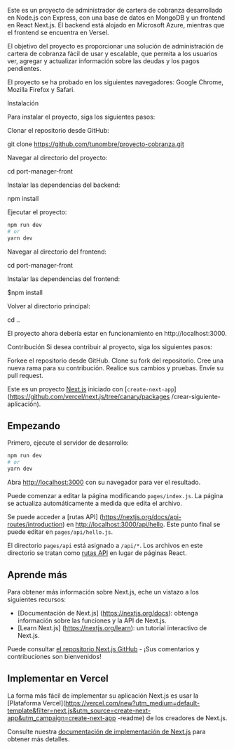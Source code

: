 Este es un proyecto de administrador de cartera de cobranza desarrollado en Node.js con Express, con una base de datos en MongoDB y un frontend en React Next.js. El backend está alojado en Microsoft Azure, mientras que el frontend se encuentra en Versel.

El objetivo del proyecto es proporcionar una solución de administración de cartera de cobranza fácil de usar y escalable, que permita a los usuarios ver, agregar y actualizar información sobre las deudas y los pagos pendientes.

El proyecto se ha probado en los siguientes navegadores: Google Chrome, Mozilla Firefox y Safari.

Instalación

Para instalar el proyecto, siga los siguientes pasos:

Clonar el repositorio desde GitHub:

git clone https://github.com/tunombre/proyecto-cobranza.git

Navegar al directorio del proyecto:

cd port-manager-front

Instalar las dependencias del backend:

npm install

Ejecutar el proyecto:

```bash
npm run dev
# or
yarn dev
```
Navegar al directorio del frontend:

cd port-manager-front

Instalar las dependencias del frontend:

$npm install

Volver al directorio principal:

cd ..


El proyecto ahora debería estar en funcionamiento en http://localhost:3000.

Contribución
Si desea contribuir al proyecto, siga los siguientes pasos:

Forkee el repositorio desde GitHub.
Clone su fork del repositorio.
Cree una nueva rama para su contribución.
Realice sus cambios y pruebas.
Envíe su pull request.



















Este es un proyecto [Next.js](https://nextjs.org/) iniciado con [`create-next-app`](https://github.com/vercel/next.js/tree/canary/packages /crear-siguiente-aplicación).

## Empezando

Primero, ejecute el servidor de desarrollo:

```bash
npm run dev
# or
yarn dev
```

Abra [http://localhost:3000](http://localhost:3000) con su navegador para ver el resultado.

Puede comenzar a editar la página modificando `pages/index.js`. La página se actualiza automáticamente a medida que edita el archivo.

Se puede acceder a [rutas API] (https://nextjs.org/docs/api-routes/introduction) en [http://localhost:3000/api/hello](http://localhost:3000/api/hello ). Este punto final se puede editar en `pages/api/hello.js`.

El directorio `pages/api` está asignado a `/api/*`. Los archivos en este directorio se tratan como [rutas API](https://nextjs.org/docs/api-routes/introduction) en lugar de páginas React.

## Aprende más

Para obtener más información sobre Next.js, eche un vistazo a los siguientes recursos:

- [Documentación de Next.js] (https://nextjs.org/docs): obtenga información sobre las funciones y la API de Next.js.
- [Learn Next.js] (https://nextjs.org/learn): un tutorial interactivo de Next.js.

Puede consultar [el repositorio Next.js GitHub](https://github.com/vercel/next.js/) - ¡Sus comentarios y contribuciones son bienvenidos!

## Implementar en Vercel

La forma más fácil de implementar su aplicación Next.js es usar la [Plataforma Vercel](https://vercel.com/new?utm_medium=default-template&filter=next.js&utm_source=create-next-app&utm_campaign=create-next-app -readme) de los creadores de Next.js.

Consulte nuestra [documentación de implementación de Next.js](https://nextjs.org/docs/deployment) para obtener más detalles.